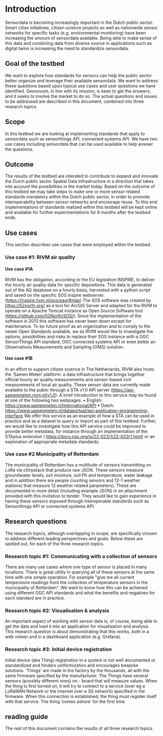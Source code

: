 # Introduction

Sensordata is becoming increasingly important in the Dutch public sector. Smart cities initiatives, citizen
science projects as well as nationwide sensor networks for specific tasks (e.g. environmental monitoring)
have been increasing the amount of sensordata available. Being able to make sense of this data and
combining data from diverse source in applications such as digital twins is increasing the need to standardize
sensordata. 

## Goal of the testbed

We want to explore how standards for sensors can help the public sector better organize and leverage their
available sensordata.
We want to address these questions based upon typical use cases and user questions we have identified.
Geonovum, in line with its mission, is keen to get the answers; and it seeks to involve the market to do so.
The actual questions and issues to be addressed are described in this document, combined into three
research topics.

## Scope

In this testbed we are looking at implementing standards that apply to sensordata such as sensorthings API,
connected systems API. We have two use cases including sensordata that can be used available to help
anwser the questions.

## Outcome

The results of the testbed are intended to contribute to expand and innovate the Dutch public sector Spatial
Data Infrastructure in a direction that takes into account the possibilities in the market today. Based on the
outcome of this testbed we may take steps to make one or more sensor related standards mandatory within
the Dutch public sector, in order to promote interoperability between sensor networks and encourage reuse.
To this end implementations of standards realized within this testbed will be kept online and available for
further experimentations for 6 months after the testbed ends.

## Use cases
This section describes use cases that were employed within the testbed.

### Use case #1: RIVM air quality 

#### Use case #1A

RIVM has the obligation, according to the EU legislation INSPIRE, to deliver the hourly air quality data for
specific depositions. This data is generated out of the AQ database on a hourly basis, harvested with a
python script and saved on the specific SOS inspire webserver. (https://inspire.rivm.nl/sos/eaq/#map)
The SOS software was created by https://52north.org/ as a tool for ArcGIS Server and adapted for the RIVM
to operate on a Apache Tomcat instance as Open Source Software tool (https://github.com/52North/SOS/).
Since the implementation of the software in 2013 this software has never been down except for maintenance.
To be future proof as an organization and to comply to the newer Open Standards available, we as RIVM
would like to investigate the options, possibilities and risks to replace their SOS instance with a OGC
SensorThings API standard, OGC connected systems API or even better an Observations Measurements and
Sampling (OMS) solution.

#### Use case #1B

In an effort to support citizen science in The Netherlands, RIVM also hosts the ‘Samen Meten’ platform: a
data infrastructure that brings together official hourly air quality measurements and sensor-based civil
measurements of local air quality. These sensor data are currently made available to the public through a
STA v1.0 API server (https://api-samenmeten.rivm.nl/v1.0). A brief introduction to this service may be
found at one of the following two webpages:
• English: https://www.samenmeten.nl/international/API
• Dutch: https://www.samenmeten.nl/dataportaal/api-application-programming-interface
We offer this service as an example of how a STA can be used in practice and as a dataset to query or import
as part of this testbed. Further, we would like to investigate how this API service could be improved to
provide better metadata, for instance through an implementation of the STAplus extension (
https://docs.ogc.org/is/22-022r1/22-022r1.html) or an exploration of appropriate metadata standards.

### Use case #2 Municipality of Rotterdam

The municipality of Rotterdam has a multitude of sensors transmitting on LoRa via chirpstack that produce
raw JSON. These sensors measure groundwater levels, soil moisture, soil Ph and temperature, water leakage
and in addition there are people counting sensors and 12-1 weather stations( that measure 12 weather
related parameters). These are documented in more detail (including example JSON) in an attachment
provided with this invitation to tender.
They would like to gain experience in having these sensors exposed through interoperable standards such
as Sensorthings API or connected systems API. 

## Research questions

The research topics, although overlapping in scope, are specifically chosen to address different leading
perspectives and goals. Below these are spelled out, for each of the three research topics.

### Research topic #1: Communicating with a collection of sensors

There are many use cases where one type of sensor is placed in many locations. There is great utility in
querying all of these sensors at the same time with one simple operation. For example "give me all current
temperature readings from the collection of temperature sensors in the municipality of Rotterdam". We want
to know how this can be achieved using different OGC API standards and what the benefits and negatives
for each standard are in practice.


### Research topic #2: Visualisation & analysis

An important aspect of working with sensor data is, of course, being able to get the data and load it into an
application for visualisation and analysis. This research question is about demonstrating that this works,
both in a web viewer and in a dashboard application (e.g. Grafana).

### Research topic #3: Initial device registration

Initial device (aka Thing) registration in a system is not well documented or standardized and hinders
uniformization and encourages bespoke solutions.
‘Things’ are made in the factory by the thousands, all with the same firmware specified by the manufacturer.
The Things have several sensors (possibly different ones) on - board that will measure values. When the
thing is first turned on, it will try to connect to a service (over eg a LoRaWAN Network or the internet over
a 3G network) specified in the firmware.
When this connection is established, the thing must register itself with that service. The thing ‘comes ashore’
for the first time.

## reading guide
The rest of this document contains the results of all three research topics.